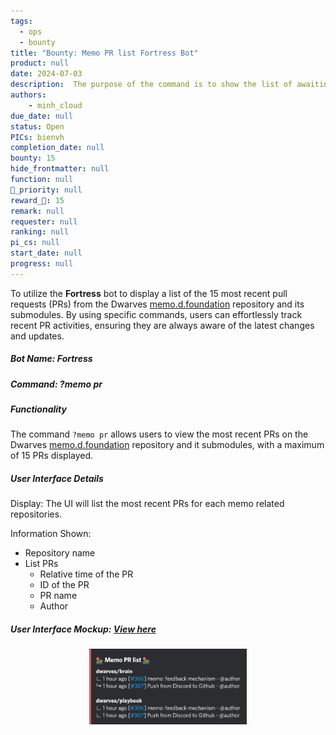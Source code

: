 ```yaml
---
tags: 
  - ops
  - bounty
title: "Bounty: Memo PR list Fortress Bot"
product: null
date: 2024-07-03
description:  The purpose of the command is to show the list of awaiting pull request. 
authors: 
    - minh_cloud
due_date: null
status: Open
PICs: bienvh
completion_date: null
bounty: 15
hide_frontmatter: null
function: null
🔺_priority: null
reward_🧊: 15
remark: null
requester: null
ranking: null
pi_cs: null
start_date: null
progress: null
---
```

To utilize the **Fortress** bot to display a list of the 15 most recent pull requests (PRs) from the Dwarves [memo.d.foundation](https://memo.d.foundation/) repository and its submodules. By using specific commands, users can effortlessly track recent PR activities, ensuring they are always aware of the latest changes and updates.

##### Bot Name: Fortress

##### Command: ?memo pr

##### Functionality

The command `?memo pr` allows users to view the most recent PRs on the Dwarves [memo.d.foundation](https://memo.d.foundation/) repository and it submodules, with a maximum of 15 PRs displayed.

##### User Interface Details
Display: The UI will list the most recent PRs for each memo related repositories.

Information Shown:
- Repository name
- List PRs 
    - Relative time of the PR
    - ID of the PR
    - PR name
    - Author

##### User Interface Mockup: [View here](https://share.discohook.app/go/h78hfx6q)
<p align="center" width="100%">
    <img width="50%" src="assets/pr_list.png">
</p>

